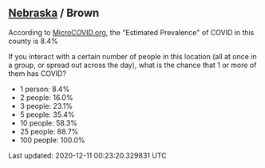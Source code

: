 
## [Nebraska](/united-states/nebraska) / Brown

According to [MicroCOVID.org](http://microcovid.org),
the "Estimated Prevalence" of COVID in this county is 8.4%

If you interact with a certain number of people in this location
(all at once in a group, or spread out across the day), what is the chance that
1 or more of them has COVID?

- 1 person: 8.4%
- 2 people: 16.0%
- 3 people: 23.1%
- 5 people: 35.4%
- 10 people: 58.3%
- 25 people: 88.7%
- 100 people: 100.0%

Last updated: 2020-12-11 00:23:20.329831 UTC
